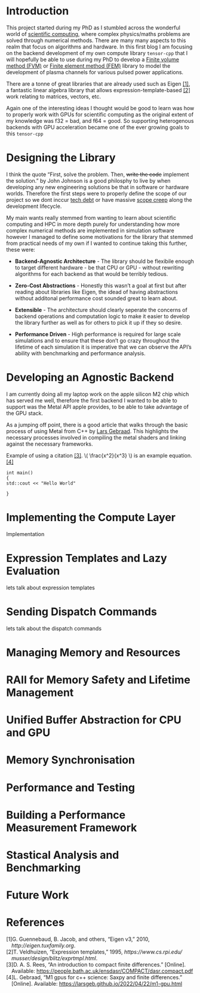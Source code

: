 

# Introduction

This project started during my PhD as I stumbled across the wonderful world of [scientific computing](https://en.wikipedia.org/wiki/Computational_science), where complex physics/maths problems are solved through numerical methods. There are many many aspects to this realm that focus on algorithms and hardware. In this first blog I am focusing on the backend development of my own compute library `tensor-cpp` that I will hopefully be able to use during my PhD to develop a [Finite volume method (FVM)](https://en.wikipedia.org/wiki/Finite_volume_method) or [Finite element method (FEM)](https://en.wikipedia.org/wiki/Finite_element_method) library to model the development of plasma channels for various pulsed power applications.

There are a tonne of great libraries that are already used such as Eigen <a href="#citeproc_bib_item_1">[1]</a>, a fantastic linear algebra library that allows expression-template-based <a href="#citeproc_bib_item_2">[2]</a> work relating to matrices, vectors, etc.

Again one of the interesting ideas I thought would be good to learn was how to properly work with GPUs for scientific computing as the original extent of my knowledge was f32 = bad, and f64 = good. So supporting heterogenous backends with GPU acceleration became one of the ever growing goals to this `tensor-cpp`


# Designing the Library

I think the quote &ldquo;First, solve the problem. Then, <del>write the code</del> implement the solution.&rdquo; by John Johnson is a good philosphy to live by when developing any new engineering solutions be that in software or hardware worlds. Therefore the first steps were to properly define the scope of our project so we dont inccur [tech debt](https://en.wikipedia.org/wiki/Technical_debt) or have massive [scope creep](https://en.wikipedia.org/wiki/Scope_creep) along the development lifecycle.

My main wants really stemmed from wanting to learn about scientific computing and HPC in more depth purely for understanding how more complex numerical methods are implemented in simulation software however I managed to define some motivations for the library that stemmed from practical needs of my own if I wanted to continue taking this further, these were:

-   **Backend-Agnostic Architecture** - The library should be flexibile enough to target different hardware - be that CPU or GPU - without rewriting algorithms for each backend as that would be terribly tedious.

-   **Zero-Cost Abstractions** - Honestly this wasn&rsquo;t a goal at first but after reading about libraries like Eigen, the idead of having abstractions without additonal performance cost sounded great to learn about.

-   **Extensible** - The architecture should clearly seperate the concerns of backend operations and computation logic to make it easier to develop the library further as well as for others to pick it up if they so desire.

-   **Performance Driven** - High performance is required for large scale simulations and to ensure that these don&rsquo;t go crazy throughout the lifetime of each simulation it is imperative that we can observe the API&rsquo;s ability with benchmarking and performance analysis.


# Developing an Agnostic Backend

I am currently doing all my laptop work on the apple silicon M2 chip which has served me well, therefore the first backend I wanted to be able to support was the Metal API apple provides, to be able to take advantage of the GPU stack.

As a jumping off point, there is a good article that walks through the basic process of using Metal from C++ by [Lars Gebraad](https://larsgeb.github.io/2022/04/20/m1-gpu.html). This highlights the necessary processes involved in compiling the metal shaders and linking against the necessary frameworks.

Example of using a citation <a href="#citeproc_bib_item_3">[3]</a>. \\( \\frac{x^2}{x^3} \\) is an example equation.
<a href="#citeproc_bib_item_4">[4]</a>

    int main()
    {
    std::cout << "Hello World"
    
    }


# Implementing the Compute Layer

Implementation


# Expression Templates and Lazy Evaluation

lets talk about expression templates


# Sending Dispatch Commands

lets talk about the dispatch commands


# Managing Memory and Resources


# RAII for Memory Safety and Lifetime Management


# Unified Buffer Abstraction for CPU and GPU


# Memory Synchronisation


# Performance and Testing


# Building a Performance Measurement Framework


# Stastical Analysis and Benchmarking


# Future Work


# References

<style>.csl-left-margin{float: left; padding-right: 0em;}
 .csl-right-inline{margin: 0 0 0 1em;}</style><div class="csl-bib-body">
  <div class="csl-entry"><a id="citeproc_bib_item_1"></a>
    <div class="csl-left-margin">[1]</div><div class="csl-right-inline">G. Guennebaud, B. Jacob, and others, “Eigen v3,” 2010, <i>http://eigen.tuxfamily.org</i>.</div>
  </div>
  <div class="csl-entry"><a id="citeproc_bib_item_2"></a>
    <div class="csl-left-margin">[2]</div><div class="csl-right-inline">T. Veldhuizen, “Expression templates,” 1995, <i>https://www.cs.rpi.edu/ musser/design/blitz/exprtmpl.html</i>.</div>
  </div>
  <div class="csl-entry"><a id="citeproc_bib_item_3"></a>
    <div class="csl-left-margin">[3]</div><div class="csl-right-inline">D. A. S. Rees, “An introduction to compact finite differences.” [Online]. Available: <a href="https://people.bath.ac.uk/ensdasr/COMPACT/dasr.compact.pdf">https://people.bath.ac.uk/ensdasr/COMPACT/dasr.compact.pdf</a></div>
  </div>
  <div class="csl-entry"><a id="citeproc_bib_item_4"></a>
    <div class="csl-left-margin">[4]</div><div class="csl-right-inline">L. Gebraad, “M1 gpus for c++ science: Saxpy and finite differences.” [Online]. Available: <a href="https://larsgeb.github.io/2022/04/22/m1-gpu.html">https://larsgeb.github.io/2022/04/22/m1-gpu.html</a></div>
  </div>
</div>

